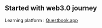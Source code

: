 <h2>Started with web3.0 journey</h2>
Learning platform : <a href="https://www.questbook.app">Questbook.app</a>
